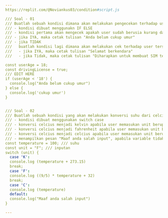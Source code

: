 ```yaml
---
https://replit.com/@Noviankus03/condition#script.js

/// Soal - 01
/// Buatlah sebuah kondisi dimana akan melakukan pengecekan terhadap user yang hendak bepergian menggunakan motor, ada beberapa hal yang perlu dilakukan salah satu-nya adalah
/// - kondisi dibuat menggunakn IF ELSE
/// - kondisi pertama akan mengecek apakah user sudah berusia kurang dari 18 tahun
/// - jika IYA, maka cetak tulisan "Anda belum cukup umur"
/// - jika TIDAK
///   buatlah kondisi lagi dimana akan melakukan cek terhadap user tersebut, apakah dia sudah memiliki SIM atau belum
///   - jika IYA, maka cetak tulisan "Selamat berkendara"
///   - jika Tidak, maka cetak tulisan "Diharapkan untuk membuat SIM terlebih dahulu"

const userAge = 18;
const drivingLicense = true;
/// EDIT HERE
if (userAge < '18') {
  console.log("Anda belum cukup umur")
} else {
  console.log('cukup umur')
}


/// Soal - 02
/// Buatlah sebuah kondisi yang akan melakukan konversi suhu dari celcius ke variable yang dituju (kelvin, fahrenheit, dan celsius)
/// - kondisi dibuat menggunakan switch case
/// - konversi celcius menjadi kelvin apabila user memasukan unit berupa "K"
/// - konversi celcius menjadi fahrenheit apabila user memasukan unit berupa "F"
/// - konversi celcius menjadi celcius apabila user memasukan unit berupa "C"
/// - menampilkan pesan "Maaf anda salah input", apabila variable tidak memenuhi semua kondisi yang ada
const temperature = 100; /// suhu
const unit = "F"; /// inputan
switch (unit) {
  case 'K':
  console.log (temperature + 273.15)
  break;
  case 'F':
  console.log ((9/5) * temperature + 32)
  break;
  case 'C':
  console.log (temperature)
  default:
  console.log("Maaf anda salah input")
}

---
```

